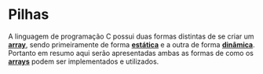 # Pilhas

A linguagem de programação C possui duas formas distintas de se criar um <a href="Arrays.md" title="Ou em português vetor">**array**</a>, sendo primeiramente de forma <a href="Arrays.md" title="o vetor possui um tamanho máximo fixo">**estática**</a> e a outra de forma <a href="Arrays.md" title="o vetor pode ser expandido ou reduzido">**dinâmica**</a>. Portanto em resumo aqui serão apresentadas ambas as formas de como os <a href="Arrays.md" title="ou em português vetores">**arrays**</a> podem ser implementados e utilizados. 
